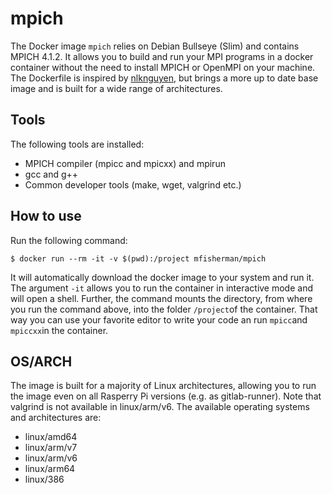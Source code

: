 # mpich
The Docker image `mpich` relies on Debian Bullseye (Slim) and contains MPICH 4.1.2.
It allows you to build and run your MPI programs in a docker container without the need to install MPICH or OpenMPI on your machine.
The Dockerfile is inspired by [nlknguyen](https://hub.docker.com/r/nlknguyen/alpine-mpich/), but brings a more up to date base image and is built for a wide range of architectures.

## Tools
The following tools are installed:
- MPICH compiler (mpicc and mpicxx) and mpirun
- gcc and g++
- Common developer tools (make, wget, valgrind etc.)

## How to use
Run the following command:
```
$ docker run --rm -it -v $(pwd):/project mfisherman/mpich
```
It will automatically download the docker image to your system and run it.
The argument `-it` allows you to run the container in interactive mode and will open a shell.
Further, the command mounts the directory, from where you run the command above, into the folder `/project`of the container.
That way you can use your favorite editor to write your code an run `mpicc`and `mpiccxx`in the container.

## OS/ARCH
The image is built for a majority of Linux architectures, allowing you to run the image even on all Rasperry Pi versions (e.g. as gitlab-runner).
Note that valgrind is not available in linux/arm/v6.
The available operating systems and architectures are:

 - linux/amd64
 - linux/arm/v7
 - linux/arm/v6
 - linux/arm64
 - linux/386
